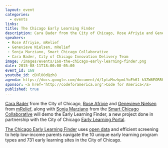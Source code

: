 ```yaml
---
layout: event
categories: 
  - events
links:
title: The Chicago Early Learning Finder
description: Cara Bader from the City of Chicago, Rose Afriyie and Genevieve Nielsen from mRelief, along with Sonja Marziano from the Smart Chicago Collaborative will demo the Early Learning Finder, a new project done in partnership with the City of Chicago Early Learning Portal.
speakers:
 - Rose Afriyie, mRelief
 - Genevieve Nielsen, mRelief
 - Sonja Marziano, Smart Chicago Collaborative
 - Cara Bader, City of Chicago Innovation Delivery Team
image: /images/events/168-the-chicago-early-learning-finder.png
date: 2015-08-11T18:00:00-05:00
event_id: 168
youtube_id: cDHl00dQzh8
agenda: https://docs.google.com/document/d/1ptaMnzkpmLYoEh61-k3ZW6EORRhvqPlPc4_0o4mHq-A/edit#
sponsor: <a href='http://codeforamerica.org'>Code for America</a>
published: true
---
```


[Cara Bader](https://www.linkedin.com/in/carabader) from the City of Chicago, [Rose Afriyie](https://twitter.com/RoseSAfriyie) and [Genevieve Nielsen](https://twitter.com/genev) from [mRelief](http://www.mrelief.com/), along with [Sonja Marziano](https://twitter.com/ssmarziano) from the [Smart Chicago Collaborative](http://smartchicagocollaborative.org) will demo the Early Learning Finder, a new project done in partnership with the City of Chicago [Early Learning Portal](http://chicagoearlylearning.org/).

[The Chicago Early Learning Finder](http://www.mrelief.com/early_learning_programs) uses [open data](https://data.cityofchicago.org/Education/Chicago-Early-Learning-Programs/ck29-hb9r) and efficient screening to help low-income parents navigate the 10 unique early learning program types and 731 early learning sites in the City of Chicago.